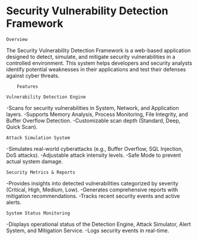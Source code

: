 #  Security Vulnerability Detection Framework
    Overview

The Security Vulnerability Detection Framework is a web-based application designed to detect, simulate, and mitigate security vulnerabilities in a controlled environment. This system helps developers and security analysts identify potential weaknesses in their applications and test their defenses against cyber threats.

        Features

    Vulnerability Detection Engine

-Scans for security vulnerabilities in System, Network, and Application layers.
-Supports Memory Analysis, Process Monitoring, File Integrity, and Buffer Overflow Detection.
-Customizable scan depth (Standard, Deep, Quick Scan).

    Attack Simulation System
-Simulates real-world cyberattacks (e.g., Buffer Overflow, SQL Injection, DoS attacks).
-Adjustable attack intensity levels.
-Safe Mode to prevent actual system damage.

    Security Metrics & Reports
-Provides insights into detected vulnerabilities categorized by severity (Critical, High, Medium, Low).
-Generates comprehensive reports with mitigation recommendations.
-Tracks recent security events and active alerts.

    System Status Monitoring
-Displays operational status of the Detection Engine, Attack Simulator, Alert System, and Mitigation Service.
-Logs security events in real-time.

